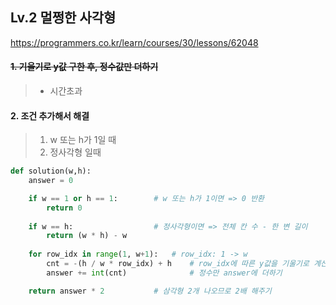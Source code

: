 ## Lv.2 멀쩡한 사각형

https://programmers.co.kr/learn/courses/30/lessons/62048

#### ~~1. 기울기로 y값 구한 후, 정수값만 더하기~~

> - 시간초과

#### 2. 조건 추가해서 해결

> 1. w 또는 h가 1일 때
> 2. 정사각형 일때

```python
def solution(w,h):
    answer = 0

    if w == 1 or h == 1:        # w 또는 h가 1이면 => 0 반환
        return 0
    
    if w == h:                  # 정사각형이면 => 전체 칸 수 - 한 변 길이
        return (w * h) - w
         
    for row_idx in range(1, w+1):   # row_idx: 1 -> w
        cnt = -(h / w * row_idx) + h    # row_idx에 따른 y값을 기울기로 계산
        answer += int(cnt)              # 정수만 answer에 더하기

    return answer * 2           # 삼각형 2개 나오므로 2배 해주기

```




